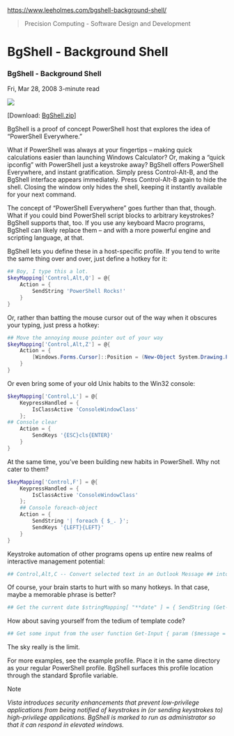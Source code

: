 https://www.leeholmes.com/bgshell-background-shell/

> Precision Computing - Software Design and Development

# BgShell - Background Shell
### BgShell - Background Shell

Fri, Mar 28, 2008 3-minute read

![](https://www.leeholmes.com/images/blog_content/bgshell.gif)

\[Download: [BgShell.zip](https://www.leeholmes.com/projects/BgShell/BgShell.zip)\]

BgShell is a proof of concept PowerShell host that explores the idea of “PowerShell Everywhere.”

What if PowerShell was always at your fingertips – making quick calculations easier than launching Windows Calculator? Or, making a “quick ipconfig” with PowerShell just a keystroke away? BgShell offers PowerShell Everywhere, and instant gratification. Simply press Control-Alt-B, and the BgShell interface appears immediately. Press Control-Alt-B again to hide the shell. Closing the window only hides the shell, keeping it instantly available for your next command.

The concept of “PowerShell Everywhere” goes further than that, though. What if you could bind PowerShell script blocks to arbitrary keystrokes? BgShell supports that, too. If you use any keyboard Macro programs, BgShell can likely replace them – and with a more powerful engine and scripting language, at that.

BgShell lets you define these in a host-specific profile. If you tend to write the same thing over and over, just define a hotkey for it:

```powershell
## Boy, I type this a lot. 
$keyMapping['Control,Alt,Q'] = @{ 
    Action = { 
        SendString 'PowerShell Rocks!' 
    } 
}
```

Or, rather than batting the mouse cursor out of the way when it obscures your typing, just press a hotkey:

```powershell
## Move the annoying mouse pointer out of your way 
$keyMapping['Control,Alt,Z'] = @{ 
    Action = { 
        [Windows.Forms.Cursor]::Position = (New-Object System.Drawing.Point 0,0) 
    } 
}
```

Or even bring some of your old Unix habits to the Win32 console:

```powershell
$keyMapping['Control,L'] = @{ 
    KeypressHandled = { 
        IsClassActive 'ConsoleWindowClass' 
    }; 
## Console clear 
    Action = { 
        SendKeys '{ESC}cls{ENTER}' 
    } 
}
```

At the same time, you’ve been building new habits in PowerShell. Why not cater to them?

```powershell
$keyMapping['Control,F'] = @{ 
    KeypressHandled = { 
        IsClassActive 'ConsoleWindowClass' 
    }; 
    ## Console foreach-object 
    Action = { 
        SendString '| foreach { $_. }'; 
        SendKeys '{LEFT}{LEFT}' 
    } 
}
```

Keystroke automation of other programs opens up entire new realms of interactive management potential:

```powershell
## Control,Alt,C -- Convert selected text in an Outlook Message ## into a code sample $keyMapping['Control,Alt,C'] = @{ KeypressHandled = { IsClassActive '_WwG' }; Action = { Start-Sleep -m 100 SendKeys "%o" Start-Sleep -m 500 SendString "ff" Start-Sleep -m 500 SendString "Courier New" SendKeys "{ENTER}" Start-Sleep -m 500 SendKeys "%o" Start-Sleep -m 500 SendString "fs" Start-Sleep -m 500 SendString "9" SendKeys "{ENTER}" Start-Sleep -m 500 } }
```

Of course, your brain starts to hurt with so many hotkeys. In that case, maybe a memorable phrase is better?

```powershell
## Get the current date $stringMapping[ "**date" ] = { SendString (Get-Date) }
```

How about saving yourself from the tedium of template code?

```powershell
## Get some input from the user function Get-Input { param ($message = "Input : ", $title = "Inputbox") $vbs = New-Object -com MSScriptControl.ScriptControl $vbs.language = 'vbscript' $vbs.addcode("function getInput() getInput = inputbox(`"$message`",`"$title`") end function") $result = $vbs.Eval('getInput') $result } ## Generate a C# property $stringMapping[ "**prop " ] = { $template = @" /// <summary> /// Summary of what this property does /// </summary> public __TYPE__ __NAME__ { get { return __NAMELOWER__; } set { __NAMELOWER__ = value; } } private __TYPE__ __NAMELOWER__; "@ $type,$name = (Get-Input -Message "Property type and name, such as 'String Foo': ") -split " " $template = $template.Replace("__TYPE__", $type) $template = $template.Replace("__NAME__", $name) $template = $template.Replace("__NAMELOWER__", ($name.Substring(0,1).ToLower() + $name.Substring(1))) $autoIt.ClipPut($template) }
```

The sky really is the limit.

For more examples, see the example profile. Place it in the same directory as your regular PowerShell profile. BgShell surfaces this profile location through the standard $profile variable.

Note

*Vista introduces security enhancements that prevent low-privilege applications from being notified of keystrokes in (or sending keystrokes to) high-privilege applications. BgShell is marked to run as administrator so that it can respond in elevated windows.*
